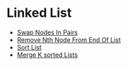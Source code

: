 <h1 id="LL">Linked List</h1>

* [Swap Nodes In Pairs](https://github.com/anandhu720/Leetcode-Solutions/blob/main/swap-nodes-in-pairs)
* [Remove Nth Node From End Of List](https://github.com/anandhu720/Leetcode-Solutions/blob/main/remove-nth-node-from-end-of-list)
* [Sort List](https://github.com/anandhu720/Leetcode-Solutions/blob/main/148-sort-list)
* [Merge K sorted Lists](https://github.com/anandhu720/Leetcode-Solutions/tree/main/23-merge-k-sorted-lists)
